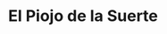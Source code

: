 ---
title: "El Piojo de la Suerte"
url: /la-linea-de-la-concepcion/el-piojo-de-la-suerte/
shop: lotería
---
